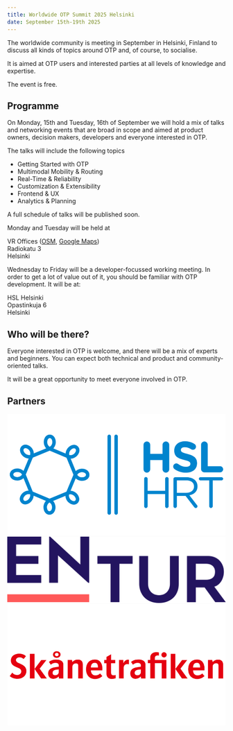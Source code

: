 ```yaml
---
title: Worldwide OTP Summit 2025 Helsinki
date: September 15th-19th 2025
---
```


The worldwide community is meeting in September in Helsinki, Finland to discuss all kinds of topics around OTP 
 and, of course, to socialise. 

It is aimed at OTP users and interested parties at all levels of knowledge and expertise.

The event is free.

## Programme

On Monday, 15th and Tuesday, 16th of September we will hold a mix of talks and networking events that 
are broad in scope and aimed at product owners, decision makers, developers and everyone interested
in OTP.

The talks will include the following topics

- Getting Started with OTP
- Multimodal Mobility & Routing
- Real-Time & Reliability
- Customization & Extensibility
- Frontend & UX
- Analytics & Planning

A full schedule of talks will be published soon.

Monday and Tuesday will be held at

VR Offices ([OSM](https://www.openstreetmap.org/way/445089820), [Google Maps](https://maps.app.goo.gl/Chwx64ioQZSgRzG28))  
Radiokatu 3  
Helsinki

Wednesday to Friday will be a developer-focussed working meeting. In order to get a lot of value
out of it, you should be familiar with OTP development. It will be at:

HSL Helsinki  
Opastinkuja 6  
Helsinki 

## Who will be there?

Everyone interested in OTP is welcome, and there will be a mix of experts and beginners. You can
expect both technical and product and community-oriented talks.

It will be a great opportunity to meet everyone involved in OTP.

## Partners

![HSL](img/hsl.png)
![Entur](img/entur.png)
![Skanetrafiken](img/skanetrafiken.png)
